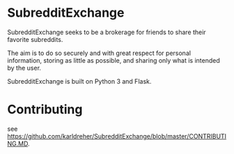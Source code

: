 # SubredditExchange
SubredditExchange seeks to be a brokerage for friends to share their favorite subreddits.

The aim is to do so securely and with great respect for personal information, storing as little as possible, and sharing only what is intended by the user.  

SubredditExchange is built on Python 3 and Flask.


# Contributing
see https://github.com/karldreher/SubredditExchange/blob/master/CONTRIBUTING.MD.
